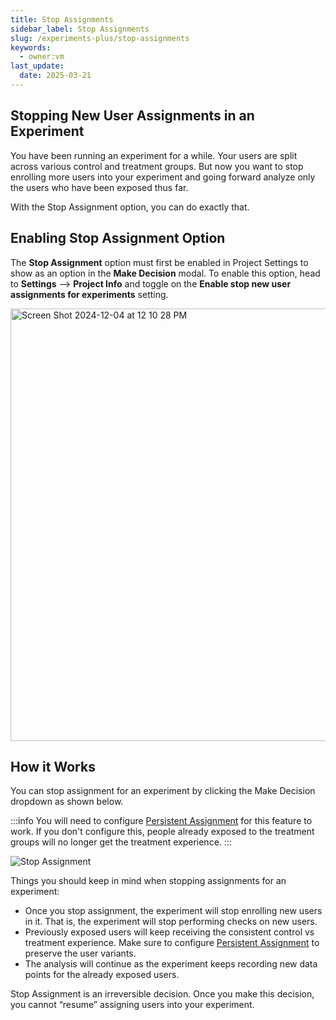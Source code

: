 ```yaml
---
title: Stop Assignments
sidebar_label: Stop Assignments
slug: /experiments-plus/stop-assignments
keywords:
  - owner:vm
last_update:
  date: 2025-03-21
---
```



## Stopping New User Assignments in an Experiment

You have been running an experiment for a while. Your users are split across various control and treatment groups. But now you want to stop enrolling more users into your experiment and going forward analyze only the users who have been exposed thus far.

With the Stop Assignment option, you can do exactly that. 

## Enabling Stop Assignment Option
The **Stop Assignment** option must first be enabled in Project Settings to show as an option in the **Make Decision** modal. To enable this option, head to **Settings** --> **Project Info** and toggle on the **Enable stop new user assignments for experiments** setting. 

<img width="692" alt="Screen Shot 2024-12-04 at 12 10 28 PM" src="https://github.com/user-attachments/assets/cd4bf488-9f9f-486e-b152-123a35a0204e"/>


## How it Works
You can stop assignment for an experiment by clicking the Make Decision dropdown as shown below.

:::info 
You will need to configure [Persistent Assignment](/server/concepts/persistent_assignment) for this feature to work. If you don't configure this, people already exposed to the treatment groups will no longer get the treatment experience.
:::

![Stop Assignment](/img/stop_assignment.png)


Things you should keep in mind when stopping assignments for an experiment:
- Once you stop assignment, the experiment will stop enrolling new users in it. That is, the experiment will stop performing checks on new users.
- Previously exposed users will keep receiving the consistent control vs treatment experience. Make sure to configure [Persistent Assignment](/server/concepts/persistent_assignment) to preserve the user variants.
- The analysis will continue as the experiment keeps recording new data points for the already exposed users.

Stop Assignment is an irreversible decision. Once you make this decision, you cannot “resume” assigning users into your experiment.
